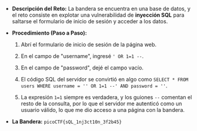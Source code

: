 - **Descripción del Reto:** La bandera se encuentra en una base de datos, y el reto consiste en explotar una vulnerabilidad de **inyección SQL** para saltarse el formulario de inicio de sesión y acceder a los datos.
    
- **Procedimiento (Paso a Paso):**
    
    1. Abrí el formulario de inicio de sesión de la página web.
        
    2. En el campo de "username", ingresé `' OR 1=1 --`.
        
    3. En el campo de "password", dejé el campo vacío.
        
    4. El código SQL del servidor se convirtió en algo como `SELECT * FROM users WHERE username = '' OR 1=1 --' AND password = ''`.
        
    5. La expresión `1=1` siempre es verdadera, y los guiones `--` comentan el resto de la consulta, por lo que el servidor me autenticó como un usuario válido, lo que me dio acceso a una página con la bandera.
        
- **La Bandera:** `picoCTF{sQL_1nj3ct10n_3f2b45}`